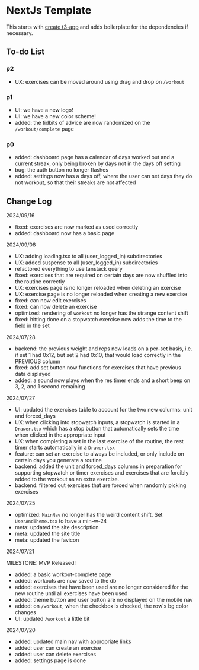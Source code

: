 # NextJs Template

This starts with [create t3-app](https://create.t3.gg/) and adds boilerplate for the dependencies if necessary.

## To-do List

### p2

- UX: exercises can be moved around using drag and drop on `/workout`

### p1

- UI: we have a new logo!
- UI: we have a new color scheme!
- added: the tidbits of advice are now randomized on the `/workout/complete` page

### p0

- added: dashboard page has a calendar of days worked out and a current streak, only being broken by days not in the days off setting
- bug: the auth button no longer flashes
- added: settings now has a days off, where the user can set days they do not workout, so that their streaks are not affected

## Change Log

2024/09/16

- fixed: exercises are now marked as used correctly
- added: dashboard now has a basic page

2024/09/08

- UX: adding loading.tsx to all (user_logged_in) subdirectories
- UX: added suspense to all (user_logged_in) subdirectories
- refactored everything to use tanstack query
- fixed: exercises that are required on certain days are now shuffled into the routine correctly
- UX: exercises page is no longer reloaded when deleting an exercise
- UX: exercise page is no longer reloaded when creating a new exercise
- fixed: can now edit exercises
- fixed: can now delete an exercise
- optimized: rendering of `workout` no longer has the strange content shift
- fixed: hitting done on a stopwatch exercise now adds the time to the field in the set

2024/07/28

- backend: the previous weight and reps now loads on a per-set basis, i.e. if set 1 had 0x12, but set 2 had 0x10, that would load correctly in the PREVIOUS column
- fixed: add set button now functions for exercises that have previous data displayed
- added: a sound now plays when the res timer ends and a short beep on 3, 2, and 1 second remaining

2024/07/27

- UI: updated the exercises table to account for the two new columns: unit and forced_days
- UX: when clicking into stopwatch inputs, a stopwatch is started in a `Drawer.tsx` which has a stop button that automatically sets the time when clicked in the appropriate input
- UX: when completing a set in the last exercise of the routine, the rest timer starts automatically in a `Drawer.tsx`
- feature: can set an exercise to always be included, or only include on certain days you generate a routine
- backend: added the unit and forced_days columns in preparation for supporting stopwatch or timer exercises and exercises that are forcibly added to the workout as an extra exercise.
- backend: filtered out exercises that are forced when randomly picking exercises

2024/07/25

- optimized: `MainNav` no longer has the weird content shift. Set `UserAndTheme.tsx` to have a min-w-24
- meta: updated the site description
- meta: updated the site title
- meta: updated the favicon

2024/07/21

MILESTONE: MVP Released!

- added: a basic workout-complete page
- added: workouts are now saved to the db
- added: exercises that have been used are no longer considered for the new routine until all exercises have been used
- added: theme button and user button are no displayed on the mobile nav
- added: on `/workout`, when the checkbox is checked, the row's bg color changes
- UI: updated `/workout` a little bit

2024/07/20

- added: updated main nav with appropriate links
- added: user can create an exercise
- added: user can delete exercises
- added: settings page is done
